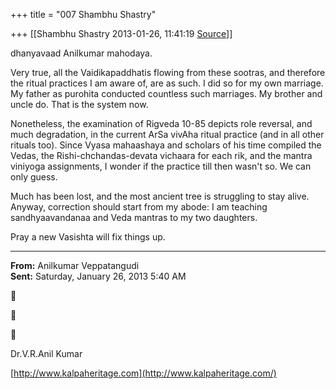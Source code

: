 +++
title = "007 Shambhu Shastry"

+++
[[Shambhu Shastry	2013-01-26, 11:41:19 [Source](https://groups.google.com/g/samskrita/c/MIUMEDWJWUE)]]



dhanyavaad Anilkumar mahodaya.  
  
Very true, all the Vaidikapaddhatis flowing from these sootras, and therefore the ritual practices I am aware of, are as such. I did so for my own marriage. My father as purohita conducted countless such marriages. My brother and uncle do. That is the system now.  
  
Nonetheless, the examination of Rigveda 10-85 depicts role reversal, and much degradation, in the current ArSa vivAha ritual practice (and in all other rituals too). Since Vyasa mahaashaya and scholars of his time compiled the Vedas, the Rishi-chchandas-devata vichaara for each rik, and the mantra viniyoga assignments, I wonder if the practice till then wasn't so. We can only guess.  
  
Much has been lost, and the most ancient tree is struggling to stay alive. Anyway, correction should start from my abode: I am teaching sandhyaavandanaa and Veda mantras to my two daughters.  
  
Pray a new Vasishta will fix things up.  

  

------------------------------------------------------------------------

**From:** Anilkumar Veppatangudi  
**Sent:** Saturday, January 26, 2013 5:40 AM







Dr.V.R.Anil Kumar

[http://www.kalpaheritage.com](http://www.kalpaheritage.com/)

  
  

  
  

